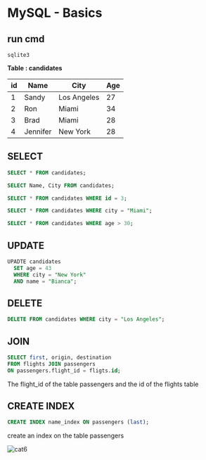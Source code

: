 # MySQL - Basics



## run cmd 

```
sqlite3

```

**Table : candidates**

|id   | Name       | City         | Age |
|-----|------------|--------------|-----|
|1    |Sandy       | Los Angeles  | 27  |
|2    |Ron         | Miami        | 34  |
|3    |Brad        | Miami        | 28  | 
|4    |Jennifer    | New York     | 28  | 

## SELECT 

```sql
SELECT * FROM candidates;
```

```sql
SELECT Name, City FROM candidates;
```

```sql
SELECT * FROM candidates WHERE id = 3;
```

```sql
SELECT * FROM candidates WHERE city = "Miami";
```

```sql
SELECT * FROM candidates WHERE age > 30;
```

## UPDATE

```sql
UPADTE candidates
  SET age = 43
  WHERE city = "New York"
  AND name = "Bianca";
```

## DELETE

```sql
DELETE FROM candidates WHERE city = "Los Angeles";
```

## JOIN

```sql
SELECT first, origin, destination
FROM flights JOIN passengers
ON passengers.flight_id = fligts.id;
```

The flight_id of the table passengers 
and 
the id of the flights table


## CREATE INDEX

```sql
CREATE INDEX name_index ON passengers (last);
```


create an index on the table passengers







![cat6](https://pinklillies.github.io/images/cat6.jfif)


